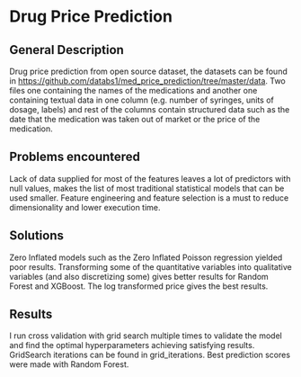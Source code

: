 # Drug Price Prediction
## General Description
Drug price prediction from open source dataset, the datasets can be found in  https://github.com/databs1/med_price_prediction/tree/master/data.
Two files one containing the names of the medications and another one containing textual data in one column (e.g. number of syringes, units of dosage, labels)
and rest of the columns contain structured data such as the date that the medication was taken out of market or the price of the medication.  
 
## Problems encountered
Lack of data supplied for most of the features leaves a lot of predictors with null values, makes the list of most traditional statistical models that can be used smaller.
Feature engineering and feature selection is a must to reduce dimensionality and lower execution time.  

## Solutions
Zero Inflated models such as the Zero Inflated Poisson regression yielded poor results.
Transforming some of the quantitative variables into qualitative variables (and also discretizing some) gives better results for Random Forest and XGBoost. 
The log transformed price gives the best results.

## Results 
I run cross validation with grid search multiple times to validate the model and find the optimal hyperparameters achieving satisfying results. GridSearch iterations can be found in grid_iterations.
Best prediction scores were made with Random Forest.

